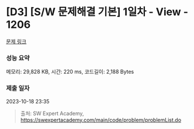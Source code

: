 # [D3] [S/W 문제해결 기본] 1일차 - View - 1206 

[문제 링크](https://swexpertacademy.com/main/code/problem/problemDetail.do?contestProbId=AV134DPqAA8CFAYh) 

### 성능 요약

메모리: 29,828 KB, 시간: 220 ms, 코드길이: 2,188 Bytes

### 제출 일자

2023-10-18 23:35



> 출처: SW Expert Academy, https://swexpertacademy.com/main/code/problem/problemList.do